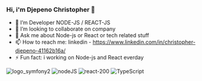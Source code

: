 ### Hi, i'm Djepeno Christopher 👋

- 🌱 I’m Developer NODE-JS / REACT-JS
- 👯 I’m looking to collaborate on company
- 💬 Ask me about Node-js or React or tech related stuff 
- 📫 How to reach me: linkedin - https://www.linkedin.com/in/christopher-djepeno-41162b16a/
- ⚡ Fun fact: i working on Node-js and React everday

![logo_symfony2](https://user-images.githubusercontent.com/43074465/98482885-9fbb5500-2204-11eb-9bf7-63e79718693f.png)
![nodeJS](https://user-images.githubusercontent.com/43074465/108632149-b2812f00-746d-11eb-944c-d0e551738ff0.png)
![react-200](https://user-images.githubusercontent.com/43074465/105323367-57d48900-5bca-11eb-8cc8-66723fa2e6d6.png)
![TypeScript](https://user-images.githubusercontent.com/43074465/106958667-f66bf880-6739-11eb-95fe-3e50b94a997b.png)


